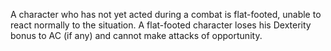 A character who has not yet acted during a combat is flat-footed, unable to react normally to the situation. A flat-footed character loses his Dexterity bonus to AC (if any) and cannot make attacks of opportunity.